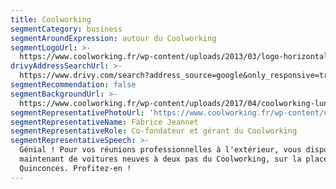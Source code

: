 ```yaml
---
title: Coolworking
segmentCategory: business
segmentAroundExpression: autour du Coolworking
segmentLogoUrl: >-
  https://www.coolworking.fr/wp-content/uploads/2013/03/logo-horizontal-fr-400x69.png
drivyAddressSearchUrl: >-
  https://www.drivy.com/search?address_source=google&only_responsive=true&country_scope=FR&latitude=44.8435491&longitude=-0.57340099999999&page=1&address=9+Rue+de+Cond%C3%A9%2C+Bordeaux%2C+France&city_display_name=Bordeaux
segmentRecommendation: false
segmentBackgroundUrl: >-
  https://www.coolworking.fr/wp-content/uploads/2017/04/coolworking-lunch-brainstorming.png
segmentRepresentativePhotoUrl: 'https://www.coolworking.fr/wp-content/uploads/2013/03/fabricejeannet.png'
segmentRepresentativeName: Fabrice Jeannet
segmentRepresentativeRole: Co-fondateur et gérant du Coolworking
segmentRepresentativeSpeech: >-
  Génial ! Pour vos réunions professionnelles à l'extérieur, vous disposez
  maintenant de voitures neuves à deux pas du Coolworking, sur la place des
  Quinconces. Profitez-en !
---
```


